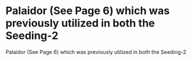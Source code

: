 # Palaidor (See Page 6) which was previously utilized in both the Seeding-2

Palaidor (See Page 6) which was previously utilized in both the Seeding-2